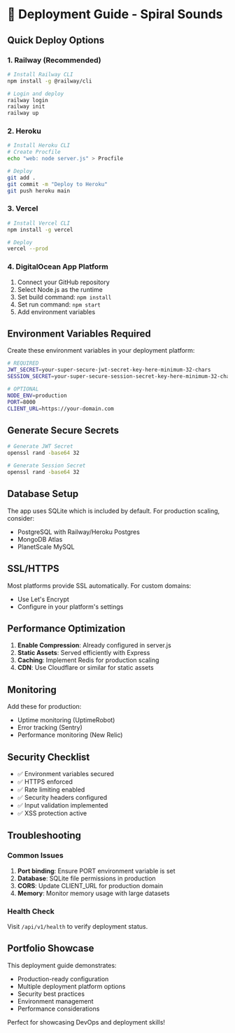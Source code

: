 # 🚀 Deployment Guide - Spiral Sounds

## Quick Deploy Options

### 1. Railway (Recommended)
```bash
# Install Railway CLI
npm install -g @railway/cli

# Login and deploy
railway login
railway init
railway up
```

### 2. Heroku
```bash
# Install Heroku CLI
# Create Procfile
echo "web: node server.js" > Procfile

# Deploy
git add .
git commit -m "Deploy to Heroku"
git push heroku main
```

### 3. Vercel
```bash
# Install Vercel CLI
npm install -g vercel

# Deploy
vercel --prod
```

### 4. DigitalOcean App Platform
1. Connect your GitHub repository
2. Select Node.js as the runtime
3. Set build command: `npm install`
4. Set run command: `npm start`
5. Add environment variables

## Environment Variables Required

Create these environment variables in your deployment platform:

```bash
# REQUIRED
JWT_SECRET=your-super-secure-jwt-secret-key-here-minimum-32-chars
SESSION_SECRET=your-super-secure-session-secret-key-here-minimum-32-chars

# OPTIONAL
NODE_ENV=production
PORT=8000
CLIENT_URL=https://your-domain.com
```

## Generate Secure Secrets

```bash
# Generate JWT Secret
openssl rand -base64 32

# Generate Session Secret
openssl rand -base64 32
```

## Database Setup

The app uses SQLite which is included by default. For production scaling, consider:
- PostgreSQL with Railway/Heroku Postgres
- MongoDB Atlas
- PlanetScale MySQL

## SSL/HTTPS

Most platforms provide SSL automatically. For custom domains:
- Use Let's Encrypt
- Configure in your platform's settings

## Performance Optimization

1. **Enable Compression**: Already configured in server.js
2. **Static Assets**: Served efficiently with Express
3. **Caching**: Implement Redis for production scaling
4. **CDN**: Use Cloudflare or similar for static assets

## Monitoring

Add these for production:
- Uptime monitoring (UptimeRobot)
- Error tracking (Sentry)
- Performance monitoring (New Relic)

## Security Checklist

- ✅ Environment variables secured
- ✅ HTTPS enforced
- ✅ Rate limiting enabled
- ✅ Security headers configured
- ✅ Input validation implemented
- ✅ XSS protection active

## Troubleshooting

### Common Issues

1. **Port binding**: Ensure PORT environment variable is set
2. **Database**: SQLite file permissions in production
3. **CORS**: Update CLIENT_URL for production domain
4. **Memory**: Monitor memory usage with large datasets

### Health Check

Visit `/api/v1/health` to verify deployment status.

## Portfolio Showcase

This deployment guide demonstrates:
- Production-ready configuration
- Multiple deployment platform options
- Security best practices
- Environment management
- Performance considerations

Perfect for showcasing DevOps and deployment skills!
